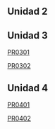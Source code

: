 ## Unidad 2 

## Unidad 3 

[PR0301](/ut03/pr0301/index.md)

[PR0302](/ut03/pr0302/index.md)

## Unidad 4

[PR0401](/ut04/pr0401/index.md)

[PR0402](/ut04/pr0402/index.md)

